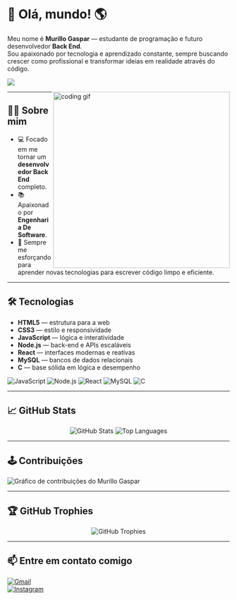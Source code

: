 # 👋 Olá, mundo! 🌎

Meu nome é **Murillo Gaspar** — estudante de programação e futuro desenvolvedor **Back End**.  
Sou apaixonado por tecnologia e aprendizado constante, sempre buscando crescer como profissional e transformar ideias em realidade através do código.

[![](https://visitcount.itsvg.in/api?id=murillomk10&icon=0&color=11)](https://visitcount.itsvg.in)

<img align="right" width="400" src="https://i2.wp.com/allhtaccess.info/wp-content/uploads/2018/03/programming.gif?fit=1281%2C716&ssl=1" alt="coding gif" />

---

## 👨‍💻 Sobre mim

- 💻 Focado em me tornar um **desenvolvedor Back End** completo.  
- 📚 Apaixonado por **Engenharia De Software**.  
- 🌱 Sempre me esforçando para aprender novas tecnologias para escrever código limpo e eficiente.  

---

## 🛠️ Tecnologias

- **HTML5** — estrutura para a web  
- **CSS3** — estilo e responsividade  
- **JavaScript** — lógica e interatividade  
- **Node.js** — back-end e APIs escaláveis  
- **React** — interfaces modernas e reativas  
- **MySQL** — bancos de dados relacionais  
- **C** — base sólida em lógica e desempenho  

![JavaScript](https://img.shields.io/badge/JavaScript-F7DF1E?style=for-the-badge&logo=javascript&logoColor=black)
![Node.js](https://img.shields.io/badge/Node.js-339933?style=for-the-badge&logo=node.js&logoColor=white)
![React](https://img.shields.io/badge/React-20232A?style=for-the-badge&logo=react&logoColor=61DAFB)
![MySQL](https://img.shields.io/badge/MySQL-4479A1?style=for-the-badge&logo=mysql&logoColor=white)
![C](https://img.shields.io/badge/C-00599C?style=for-the-badge&logo=c&logoColor=white)

---

## 📈 GitHub Stats

<div align="center">
  <img src="https://github-readme-stats.vercel.app/api?username=murillomk10&show_icons=true&theme=radical&include_all_commits=true&count_private=true&hide_border=true&border_radius=10" alt="GitHub Stats" />
  <img src="https://github-readme-stats.vercel.app/api/top-langs/?username=murillomk10&layout=compact&theme=tokyonight&hide_border=true&border_radius=10" alt="Top Languages" />
</div>

---

## 🕹️ Contribuições

<picture>
  <source media="(prefers-color-scheme: dark)" srcset="https://ghchart.rshah.org/39ff14/murillomk10">
  <source media="(prefers-color-scheme: light)" srcset="https://ghchart.rshah.org/0db7ed/murillomk10">
  <img alt="Gráfico de contribuições do Murillo Gaspar" src="https://ghchart.rshah.org/murillomk10">
</picture>

---

## 🏆 GitHub Trophies

<div align="center">
  <img src="https://github-profile-trophy.vercel.app/?username=murillomk10&theme=darkhub&no-bg=true&margin-w=15&margin-h=15" alt="GitHub Trophies" />
</div>

---

## 📫 Entre em contato comigo

[![Gmail](https://img.shields.io/badge/Gmail-D14836?style=for-the-badge&logo=gmail&logoColor=white)](mailto:Murillogaspar237@gmail.com)  
[![Instagram](https://img.shields.io/badge/-Instagram-%23E4405F?style=for-the-badge&logo=instagram&logoColor=white)](https://www.instagram.com/murillomk100?igsh=MTQzbW5seTQ4dmg0NA==)

